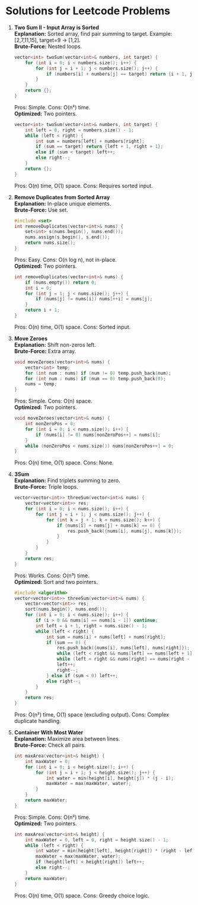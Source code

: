 # Solutions for Leetcode Problems

1. **Two Sum II - Input Array is Sorted**  
   **Explanation:** Sorted array, find pair summing to target. Example: [2,7,11,15], target=9 -> [1,2].  
   **Brute-Force:** Nested loops.  
   ```cpp
   vector<int> twoSum(vector<int>& numbers, int target) {
       for (int i = 0; i < numbers.size(); i++) {
           for (int j = i + 1; j < numbers.size(); j++) {
               if (numbers[i] + numbers[j] == target) return {i + 1, j + 1};
           }
       }
       return {};
   }
   ```
   Pros: Simple. Cons: O(n²) time.  
   **Optimized:** Two pointers.  
   ```cpp
   vector<int> twoSum(vector<int>& numbers, int target) {
       int left = 0, right = numbers.size() - 1;
       while (left < right) {
           int sum = numbers[left] + numbers[right];
           if (sum == target) return {left + 1, right + 1};
           else if (sum < target) left++;
           else right--;
       }
       return {};
   }
   ```
   Pros: O(n) time, O(1) space. Cons: Requires sorted input.

2. **Remove Duplicates from Sorted Array**  
   **Explanation:** In-place unique elements.  
   **Brute-Force:** Use set.  
   ```cpp
   #include <set>
   int removeDuplicates(vector<int>& nums) {
       set<int> s(nums.begin(), nums.end());
       nums.assign(s.begin(), s.end());
       return nums.size();
   }
   ```
   Pros: Easy. Cons: O(n log n), not in-place.  
   **Optimized:** Two pointers.  
   ```cpp
   int removeDuplicates(vector<int>& nums) {
       if (nums.empty()) return 0;
       int i = 0;
       for (int j = 1; j < nums.size(); j++) {
           if (nums[j] != nums[i]) nums[++i] = nums[j];
       }
       return i + 1;
   }
   ```
   Pros: O(n) time, O(1) space. Cons: Sorted input.

3. **Move Zeroes**  
   **Explanation:** Shift non-zeros left.  
   **Brute-Force:** Extra array.  
   ```cpp
   void moveZeroes(vector<int>& nums) {
       vector<int> temp;
       for (int num : nums) if (num != 0) temp.push_back(num);
       for (int num : nums) if (num == 0) temp.push_back(0);
       nums = temp;
   }
   ```
   Pros: Simple. Cons: O(n) space.  
   **Optimized:** Two pointers.  
   ```cpp
   void moveZeroes(vector<int>& nums) {
       int nonZeroPos = 0;
       for (int i = 0; i < nums.size(); i++) {
           if (nums[i] != 0) nums[nonZeroPos++] = nums[i];
       }
       while (nonZeroPos < nums.size()) nums[nonZeroPos++] = 0;
   }
   ```
   Pros: O(n) time, O(1) space. Cons: None.

4. **3Sum**  
   **Explanation:** Find triplets summing to zero.  
   **Brute-Force:** Triple loops.  
   ```cpp
   vector<vector<int>> threeSum(vector<int>& nums) {
       vector<vector<int>> res;
       for (int i = 0; i < nums.size(); i++) {
           for (int j = i + 1; j < nums.size(); j++) {
               for (int k = j + 1; k < nums.size(); k++) {
                   if (nums[i] + nums[j] + nums[k] == 0) {
                       res.push_back({nums[i], nums[j], nums[k]});
                   }
               }
           }
       }
       return res;
   }
   ```
   Pros: Works. Cons: O(n³) time.  
   **Optimized:** Sort and two pointers.  
   ```cpp
   #include <algorithm>
   vector<vector<int>> threeSum(vector<int>& nums) {
       vector<vector<int>> res;
       sort(nums.begin(), nums.end());
       for (int i = 0; i < nums.size(); i++) {
           if (i > 0 && nums[i] == nums[i - 1]) continue;
           int left = i + 1, right = nums.size() - 1;
           while (left < right) {
               int sum = nums[i] + nums[left] + nums[right];
               if (sum == 0) {
                   res.push_back({nums[i], nums[left], nums[right]});
                   while (left < right && nums[left] == nums[left + 1]) left++;
                   while (left < right && nums[right] == nums[right - 1]) right--;
                   left++;
                   right--;
               } else if (sum < 0) left++;
               else right--;
           }
       }
       return res;
   }
   ```
   Pros: O(n²) time, O(1) space (excluding output). Cons: Complex duplicate handling.

5. **Container With Most Water**  
   **Explanation:** Maximize area between lines.  
   **Brute-Force:** Check all pairs.  
   ```cpp
   int maxArea(vector<int>& height) {
       int maxWater = 0;
       for (int i = 0; i < height.size(); i++) {
           for (int j = i + 1; j < height.size(); j++) {
               int water = min(height[i], height[j]) * (j - i);
               maxWater = max(maxWater, water);
           }
       }
       return maxWater;
   }
   ```
   Pros: Simple. Cons: O(n²) time.  
   **Optimized:** Two pointers.  
   ```cpp
   int maxArea(vector<int>& height) {
       int maxWater = 0, left = 0, right = height.size() - 1;
       while (left < right) {
           int water = min(height[left], height[right]) * (right - left);
           maxWater = max(maxWater, water);
           if (height[left] < height[right]) left++;
           else right--;
       }
       return maxWater;
   }
   ```
   Pros: O(n) time, O(1) space. Cons: Greedy choice logic.